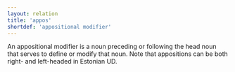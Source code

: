 ```yaml
---
layout: relation
title: 'appos'
shortdef: 'appositional modifier'
---
```


An appositional modifier is a noun preceding or following the head noun that serves to define or modify that noun. Note that appositions can be both right- and left-headed in Estonian UD.
<!-- Interlanguage links updated Út zář 29 20:31:43 CEST 2020 -->
